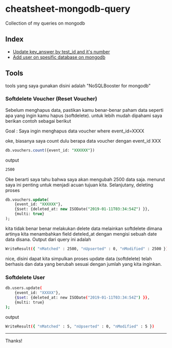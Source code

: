 # cheatsheet-mongodb-query
Collection of my queries on mongodb

## Index
- [Update key_answer by test_id and it's number](query_1.md)
- [Add user on spesific database on mongodb](add_user.md)

## Tools
tools yang saya gunakan disini adalah "NoSQLBooster for mongodb"

### Softdelete Voucher (Reset Voucher)
Sebelum menghapus data, pastikan kamu benar-benar paham data seperti apa yang ingin kamu hapus (softdelete). untuk lebih mudah dipahami saya berikan contoh sebagai berikut

Goal : Saya ingin menghapus data voucher where event_id=XXXX

oke, biasanya saya count dulu berapa data voucher dengan event_id XXX
```sql
db.vouchers.count({event_id: "XXXXXX"})
```

output 
```bash
2500
```

Oke berarti saya tahu bahwa saya akan mengubah 2500 data saja. menurut saya ini penting untuk menjadi acuan tujuan kita. Selanjutany, deleting proses

```sql
db.vouchers.update(
    {event_id: "XXXXXX"},
    {$set: {deleted_at: new ISODate("2019-01-11T03:34:54Z") }},
    {multi: true}
);
```

kita tidak benar benar melakukan delete data melainkan softdelete dimana artinya kita menambahkan field deteled_at dengan mengisi sebuah date data disana. Output dari query ini adalah

```bash
WriteResult({ "nMatched" : 2500, "nUpserted" : 0, "nModified" : 2500 })
```

nice, disini dapat kita simpulkan proses update data (softdelete) telah berhasis dan data yang berubah sesuai dengan jumlah yang kita inginkan.


### Softdelete User 
```bash
db.users.update(
    {event_id: "XXXXX"},
    {$set: {deleted_at: new ISODate("2019-01-11T03:34:54Z") }},
    {multi: true}
);
```

output
```bash
WriteResult({ "nMatched" : 5, "nUpserted" : 0, "nModified" : 5 })
```
---
Thanks!
